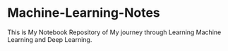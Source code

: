 # Machine-Learning-Notes
This is My Notebook Repository of My journey through Learning Machine Learning and Deep Learning.
